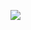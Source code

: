 ![](https://s3.amazonaws.com/alx-intranet.hbtn.io/uploads/medias/2019/12/79df527164ac54981039.jpg?X-Amz-Algorithm=AWS4-HMAC-SHA256&X-Amz-Credential=AKIARDDGGGOUSBVO6H7D%2F20241216%2Fus-east-1%2Fs3%2Faws4_request&X-Amz-Date=20241216T065430Z&X-Amz-Expires=86400&X-Amz-SignedHeaders=host&X-Amz-Signature=d2a7bb316658c364f40acee72321518d30bdc38849762b85e54cff653f18133d)
